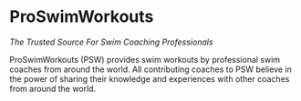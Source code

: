 # ProSwimWorkouts

_*The Trusted Source For Swim Coaching Professionals*_

ProSwimWorkouts (PSW) provides swim workouts by professional swim coaches from around the world. All contributing coaches to PSW believe in the power of sharing their knowledge and experiences with other coaches from around the world.
